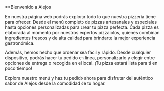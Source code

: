 
**Bienvenido a Alejos

En nuestra página web podrás explorar todo lo que nuestra pizzería tiene para ofrecer. Desde el menú completo de pizzas artesanales y especiales hasta opciones personalizadas para crear tu pizza perfecta. Cada pizza es elaborada al momento por nuestros expertos pizzaiolos, quienes combinan ingredientes frescos y de alta calidad para brindarte la mejor experiencia gastronómica.

Además, hemos hecho que ordenar sea fácil y rápido. Desde cualquier dispositivo, podrás hacer tu pedido en línea, personalizarlo y elegir entre opciones de entrega o recogida en el local. ¡Tu pizza estará lista para ti en poco tiempo!

Explora nuestro menú y haz tu pedido ahora para disfrutar del auténtico sabor de Alejos desde la comodidad de tu hogar.
